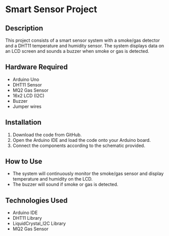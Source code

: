 # Smart Sensor Project

## Description
This project consists of a smart sensor system with a smoke/gas detector and a DHT11 temperature and humidity sensor. The system displays data on an LCD screen and sounds a buzzer when smoke or gas is detected.

## Hardware Required
- Arduino Uno
- DHT11 Sensor
- MQ2 Gas Sensor
- 16x2 LCD (I2C)
- Buzzer
- Jumper wires

## Installation
1. Download the code from GitHub.
2. Open the Arduino IDE and load the code onto your Arduino board.
3. Connect the components according to the schematic provided.

## How to Use
- The system will continuously monitor the smoke/gas sensor and display temperature and humidity on the LCD.
- The buzzer will sound if smoke or gas is detected.

## Technologies Used
- Arduino IDE
- DHT11 Library
- LiquidCrystal_I2C Library
- MQ2 Gas Sensor

